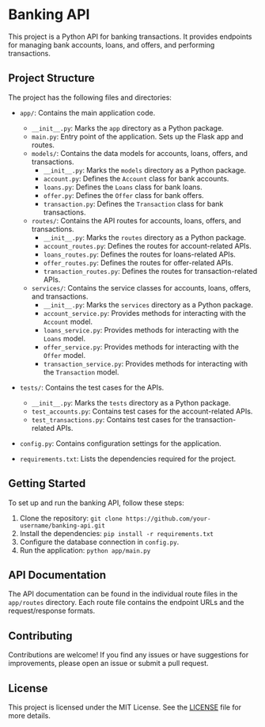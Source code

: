 # Banking API

This project is a Python API for banking transactions. It provides endpoints for managing bank accounts, loans, and offers, and performing transactions.

## Project Structure

The project has the following files and directories:

- `app/`: Contains the main application code.
  - `__init__.py`: Marks the `app` directory as a Python package.
  - `main.py`: Entry point of the application. Sets up the Flask app and routes.
  - `models/`: Contains the data models for accounts, loans, offers, and transactions.
    - `__init__.py`: Marks the `models` directory as a Python package.
    - `account.py`: Defines the `Account` class for bank accounts.
    - `loans.py`: Defines the `Loans` class for bank loans.
    - `offer.py`: Defines the `Offer` class for bank offers.
    - `transaction.py`: Defines the `Transaction` class for bank transactions.
  - `routes/`: Contains the API routes for accounts, loans, offers, and transactions.
    - `__init__.py`: Marks the `routes` directory as a Python package.
    - `account_routes.py`: Defines the routes for account-related APIs.
    - `loans_routes.py`: Defines the routes for loans-related APIs.
    - `offer_routes.py`: Defines the routes for offer-related APIs.
    - `transaction_routes.py`: Defines the routes for transaction-related APIs.
  - `services/`: Contains the service classes for accounts, loans, offers, and transactions.
    - `__init__.py`: Marks the `services` directory as a Python package.
    - `account_service.py`: Provides methods for interacting with the `Account` model.
    - `loans_service.py`: Provides methods for interacting with the `Loans` model.
    - `offer_service.py`: Provides methods for interacting with the `Offer` model.
    - `transaction_service.py`: Provides methods for interacting with the `Transaction` model.

- `tests/`: Contains the test cases for the APIs.
  - `__init__.py`: Marks the `tests` directory as a Python package.
  - `test_accounts.py`: Contains test cases for the account-related APIs.
  - `test_transactions.py`: Contains test cases for the transaction-related APIs.

- `config.py`: Contains configuration settings for the application.

- `requirements.txt`: Lists the dependencies required for the project.

## Getting Started

To set up and run the banking API, follow these steps:

1. Clone the repository: `git clone https://github.com/your-username/banking-api.git`
2. Install the dependencies: `pip install -r requirements.txt`
3. Configure the database connection in `config.py`.
4. Run the application: `python app/main.py`

## API Documentation

The API documentation can be found in the individual route files in the `app/routes` directory. Each route file contains the endpoint URLs and the request/response formats.

## Contributing

Contributions are welcome! If you find any issues or have suggestions for improvements, please open an issue or submit a pull request.

## License

This project is licensed under the MIT License. See the [LICENSE](LICENSE) file for more details.